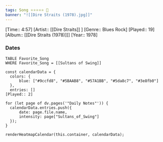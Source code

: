 ```yaml
---
tags: Song ⭐⭐⭐⭐⭐ 💛
banner: "![[Dire Straits (1978).jpg]]"
---
```

[Time:: 4:57]
[Artist:: [[Dire Straits]] ]
[Genre:: Blues Rock]
[Played:: 19]
[Album:: [[Dire Straits (1978)]]]
[Year:: 1978]
### Dates
````dataview
TABLE Favorite_Song
WHERE Favorite_Song = [[Sultans of Swing]]
````

  ```dataviewjs
const calendarData = { 
	colors: { 
		blue: ["#9ccfd8", "#5BAAB8", "#57A1BB", "#5da8c7", "#3e8fb0"] 
	}, 
	entries: [] 
[Played:: 2]

for (let page of dv.pages('"Daily Notes"')) { 
	calendarData.entries.push({ 
		date: page.file.name, 
		intensity: page["Sultans_of_Swing"]
	}); 
} 

renderHeatmapCalendar(this.container, calendarData);
```

